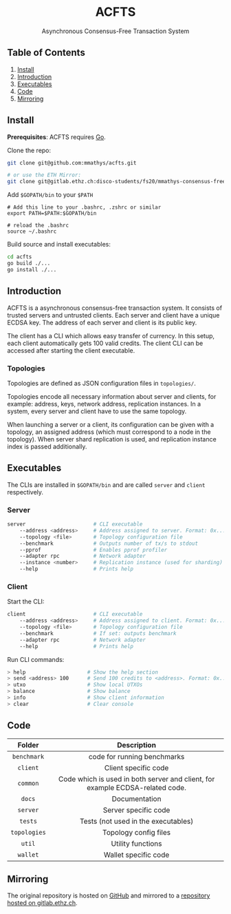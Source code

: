 <div align="center">
    <h1>
        ACFTS
    </h1>
    <p>
        Asynchronous Consensus-Free Transaction System
    </p>
</div>

## Table of Contents
1. [Install](#install)
2. [Introduction](#introduction)
3. [Executables](#executables)
4. [Code](#code)
5. [Mirroring](#mirroring)

## Install

**Prerequisites**: ACFTS requires [Go](https://golang.org/doc/install).

Clone the repo:

```bash
git clone git@github.com:mmathys/acfts.git

# or use the ETH Mirror:
git clone git@gitlab.ethz.ch:disco-students/fs20/mmathys-consensus-free-transaction-systems.git
```

Add `$GOPATH/bin` to your `$PATH`
```
# Add this line to your .bashrc, .zshrc or similar
export PATH=$PATH:$GOPATH/bin

# reload the .bashrc
source ~/.bashrc
```

Build source and install executables:

```bash
cd acfts
go build ./...
go install ./...
```

## Introduction

ACFTS is a asynchronous consensus-free transaction system. It consists of trusted servers and untrusted clients. Each server
and client have a unique ECDSA key. The address of each server and client is its public key.

The client has a CLI which allows easy transfer of currency. In this setup, each client automatically gets 100 valid credits.
The client CLI can be accessed after starting the client executable. 

### Topologies

Topologies are defined as JSON configuration files in `topologies/`.

Topologies encode all necessary information about server and clients, for example: address, keys, network address,
replication instances. In a system, every server and client have to use the same topology.

When launching a server or a client, its configuration can be given with a topology, an assigned address (which
must correspond to a node in the topology). When server shard replication is used, and replication instance index is
passed additionally.

## Executables

The CLIs are installed in `$GOPATH/bin` and are called `server` and `client` respectively.

### Server

```bash
server                      # CLI executable
    --address <address>     # Address assigned to server. Format: 0x...
    --topology <file>       # Topology configuration file
    --benchmark             # Outputs number of tx/s to stdout
    --pprof                 # Enables pprof profiler
    --adapter rpc           # Network adapter    
    --instance <number>     # Replication instance (used for sharding)
    --help                  # Prints help
```

### Client

Start the CLI:

```bash
client                      # CLI executable
    --address <address>     # Address assigned to client. Format: 0x...
    --topology <file>       # Topology configuration file
    --benchmark             # If set: outputs benchmark
    --adapter rpc           # Network adapter  
    --help                  # Prints help  
```

Run CLI commands:

```bash
> help                    # Show the help section
> send <address> 100      # Send 100 credits to <address>. Format: 0x...
> utxo                    # Show local UTXOs
> balance                 # Show balance
> info                    # Show client information
> clear                   # Clear console
```

## Code

| Folder | Description |
| :---: | :---: |
| `benchmark` | code for running benchmarks |
| `client` | Client specific code |
| `common` | Code which is used in both server and client, for example ECDSA-related code. |
| `docs` | Documentation |
| `server` | Server specific code |
| `tests` | Tests (not used in the executables) |
| `topologies` | Topology config files |
| `util` | Utility functions |
| `wallet` | Wallet specific code |


## Mirroring

The original repository is hosted on  [GitHub](https://github.com/mmathys/acfts) and mirrored to a [repository hosted
on gitlab.ethz.ch](https://gitlab.ethz.ch/disco-students/fs20/mmathys-consensus-free-transaction-systems).